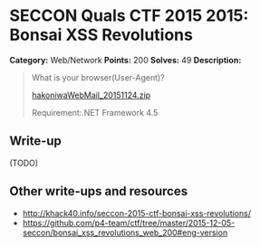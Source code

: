 # SECCON Quals CTF 2015 2015: Bonsai XSS Revolutions

**Category:** Web/Network
**Points:** 200
**Solves:** 49
**Description:**

> What is your browser(User-Agent)?
> 
> [hakoniwaWebMail_20151124.zip](./hakoniwaWebMail_20151124.zip) 
> 
> Requirement:.NET Framework 4.5 


## Write-up

(TODO)

## Other write-ups and resources

* <http://khack40.info/seccon-2015-ctf-bonsai-xss-revolutions/>
* <https://github.com/p4-team/ctf/tree/master/2015-12-05-seccon/bonsai_xss_revolutions_web_200#eng-version>
